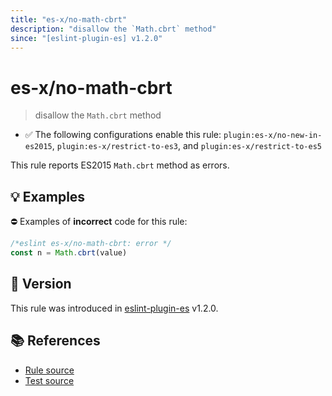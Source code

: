 ```yaml
---
title: "es-x/no-math-cbrt"
description: "disallow the `Math.cbrt` method"
since: "[eslint-plugin-es] v1.2.0"
---
```


# es-x/no-math-cbrt
> disallow the `Math.cbrt` method

- ✅ The following configurations enable this rule: `plugin:es-x/no-new-in-es2015`, `plugin:es-x/restrict-to-es3`, and `plugin:es-x/restrict-to-es5`

This rule reports ES2015 `Math.cbrt` method as errors.

## 💡 Examples

⛔ Examples of **incorrect** code for this rule:

<eslint-playground type="bad">

```js
/*eslint es-x/no-math-cbrt: error */
const n = Math.cbrt(value)
```

</eslint-playground>

## 🚀 Version

This rule was introduced in [eslint-plugin-es] v1.2.0.

[eslint-plugin-es]: https://github.com/mysticatea/eslint-plugin-es

## 📚 References

- [Rule source](https://github.com/eslint-community/eslint-plugin-es-x/blob/master/lib/rules/no-math-cbrt.js)
- [Test source](https://github.com/eslint-community/eslint-plugin-es-x/blob/master/tests/lib/rules/no-math-cbrt.js)
